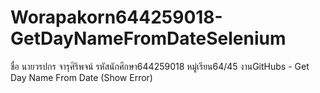 # Worapakorn644259018-GetDayNameFromDateSelenium
 ชื่อ นายวรปกร จารุศิริพจน์ รหัสนักศึกษา644259018 หมู่เรียน64/45 งานGitHubs - Get Day Name From Date (Show Error)
